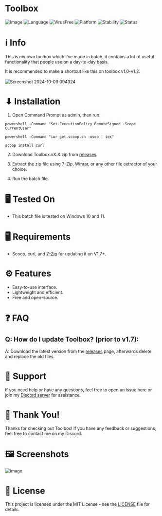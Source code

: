 # Toolbox

![Image](https://github.com/user-attachments/assets/b7dbd5bb-8edf-44c7-9bd1-131ae3142348)
![Language](https://img.shields.io/badge/Language-Batch-FF0000)
![VirusFree](https://img.shields.io/badge/Virus-Free-FF0000)
![Platform](https://img.shields.io/badge/Platform-Windows%2010%2F11-FF0000)
![Stability](https://img.shields.io/badge/Stability-Stable-FF0000)
![Status](https://img.shields.io/badge/Status-Active-FF0000)


# ℹ️ Info

This is my own toolbox which I’ve made in batch, it contains a lot of useful functionality that people use on a day-to-day basis.

It is recommended to make a shortcut like this on toolbox v1.0-v1.2. <br><br>
![Screenshot 2024-10-09 094324](https://github.com/user-attachments/assets/f774e1ec-eaba-4594-a449-40112a6de915)

# ⬇ Installation

1. Open Command Prompt as admin, then run:
```
powershell -Command "Set-ExecutionPolicy RemoteSigned -Scope CurrentUser"

powershell -Command "iwr get.scoop.sh -useb | iex"
   
scoop install curl
```                                                 
2. Download Toolbox.vX.X.zip from [releases](https://github.com/SimonGhost1012/ToolBox/releases).

3. Extract the zip file using [7-Zip](https://7-zip.com/download.html), [Winrar](https://www.win-rar.com/download.html), or any other file extractor of your choice.

4. Run the batch file.

# 🖥️ Tested On
- This batch file is tested on Windows 10 and 11.

# 🖥️ Requirements
- Scoop, curl, and [7-Zip](https://7-zip.com/download.html) for updating it on V1.7+.

# ⚙️ Features
- Easy-to-use interface.
- Lightweight and efficient.
- Free and open-source.

# ❓ FAQ
## Q: How do I update Toolbox? (prior to v1.7):
A: Download the latest version from the [releases](https://github.com/SimonGhost1012/ToolBox/releases) page, afterwards delete and replace the old files.

# 💬 Support
If you need help or have any questions, feel free to open an issue here or join my [Discord server](https://discord.gg/qns9hbebvj) for assistance.

# 🙏 Thank You!
Thanks for checking out Toolbox! If you have any feedback or suggestions, feel free to contact me on my Discord.

# 🖼 Screenshots
![image](https://github.com/user-attachments/assets/bded4d0f-63a3-44ae-ad96-ea237411b33d)

# 📄 License
This project is licensed under the MIT License - see the [LICENSE](LICENSE) file for details.
